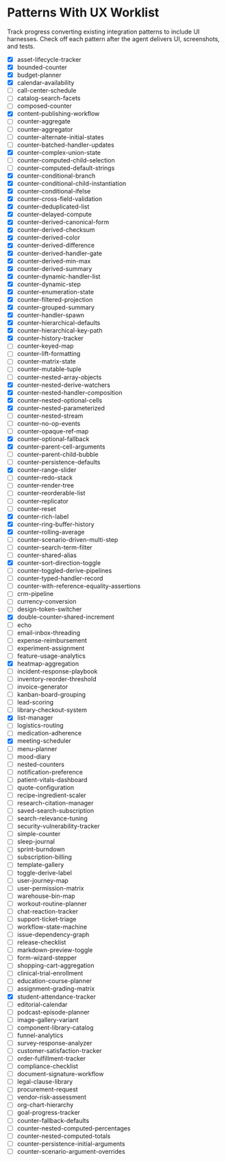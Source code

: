 # Patterns With UX Worklist

Track progress converting existing integration patterns to include UI harnesses.
Check off each pattern after the agent delivers UI, screenshots, and tests.

- [x] asset-lifecycle-tracker
- [x] bounded-counter
- [x] budget-planner
- [x] calendar-availability
- [ ] call-center-schedule
- [ ] catalog-search-facets
- [ ] composed-counter
- [x] content-publishing-workflow
- [ ] counter-aggregate
- [ ] counter-aggregator
- [ ] counter-alternate-initial-states
- [ ] counter-batched-handler-updates
- [x] counter-complex-union-state
- [ ] counter-computed-child-selection
- [ ] counter-computed-default-strings
- [x] counter-conditional-branch
- [x] counter-conditional-child-instantiation
- [x] counter-conditional-ifelse
- [x] counter-cross-field-validation
- [x] counter-deduplicated-list
- [x] counter-delayed-compute
- [x] counter-derived-canonical-form
- [x] counter-derived-checksum
- [x] counter-derived-color
- [x] counter-derived-difference
- [x] counter-derived-handler-gate
- [x] counter-derived-min-max
- [x] counter-derived-summary
- [x] counter-dynamic-handler-list
- [x] counter-dynamic-step
- [x] counter-enumeration-state
- [x] counter-filtered-projection
- [x] counter-grouped-summary
- [x] counter-handler-spawn
- [x] counter-hierarchical-defaults
- [x] counter-hierarchical-key-path
- [x] counter-history-tracker
- [ ] counter-keyed-map
- [ ] counter-lift-formatting
- [ ] counter-matrix-state
- [ ] counter-mutable-tuple
- [ ] counter-nested-array-objects
- [x] counter-nested-derive-watchers
- [x] counter-nested-handler-composition
- [x] counter-nested-optional-cells
- [x] counter-nested-parameterized
- [ ] counter-nested-stream
- [ ] counter-no-op-events
- [ ] counter-opaque-ref-map
- [x] counter-optional-fallback
- [x] counter-parent-cell-arguments
- [ ] counter-parent-child-bubble
- [ ] counter-persistence-defaults
- [x] counter-range-slider
- [ ] counter-redo-stack
- [ ] counter-render-tree
- [ ] counter-reorderable-list
- [ ] counter-replicator
- [ ] counter-reset
- [x] counter-rich-label
- [x] counter-ring-buffer-history
- [x] counter-rolling-average
- [ ] counter-scenario-driven-multi-step
- [ ] counter-search-term-filter
- [ ] counter-shared-alias
- [x] counter-sort-direction-toggle
- [ ] counter-toggled-derive-pipelines
- [ ] counter-typed-handler-record
- [ ] counter-with-reference-equality-assertions
- [ ] crm-pipeline
- [ ] currency-conversion
- [ ] design-token-switcher
- [x] double-counter-shared-increment
- [ ] echo
- [ ] email-inbox-threading
- [ ] expense-reimbursement
- [ ] experiment-assignment
- [ ] feature-usage-analytics
- [x] heatmap-aggregation
- [ ] incident-response-playbook
- [ ] inventory-reorder-threshold
- [ ] invoice-generator
- [ ] kanban-board-grouping
- [ ] lead-scoring
- [ ] library-checkout-system
- [x] list-manager
- [ ] logistics-routing
- [ ] medication-adherence
- [x] meeting-scheduler
- [ ] menu-planner
- [ ] mood-diary
- [ ] nested-counters
- [ ] notification-preference
- [ ] patient-vitals-dashboard
- [ ] quote-configuration
- [ ] recipe-ingredient-scaler
- [ ] research-citation-manager
- [ ] saved-search-subscription
- [ ] search-relevance-tuning
- [ ] security-vulnerability-tracker
- [ ] simple-counter
- [ ] sleep-journal
- [ ] sprint-burndown
- [ ] subscription-billing
- [ ] template-gallery
- [ ] toggle-derive-label
- [ ] user-journey-map
- [ ] user-permission-matrix
- [ ] warehouse-bin-map
- [ ] workout-routine-planner
- [ ] chat-reaction-tracker
- [ ] support-ticket-triage
- [ ] workflow-state-machine
- [ ] issue-dependency-graph
- [ ] release-checklist
- [ ] markdown-preview-toggle
- [ ] form-wizard-stepper
- [ ] shopping-cart-aggregation
- [ ] clinical-trial-enrollment
- [ ] education-course-planner
- [ ] assignment-grading-matrix
- [x] student-attendance-tracker
- [ ] editorial-calendar
- [ ] podcast-episode-planner
- [ ] image-gallery-variant
- [ ] component-library-catalog
- [ ] funnel-analytics
- [ ] survey-response-analyzer
- [ ] customer-satisfaction-tracker
- [ ] order-fulfillment-tracker
- [ ] compliance-checklist
- [ ] document-signature-workflow
- [ ] legal-clause-library
- [ ] procurement-request
- [ ] vendor-risk-assessment
- [ ] org-chart-hierarchy
- [ ] goal-progress-tracker
- [ ] counter-fallback-defaults
- [ ] counter-nested-computed-percentages
- [ ] counter-nested-computed-totals
- [ ] counter-persistence-initial-arguments
- [ ] counter-scenario-argument-overrides
